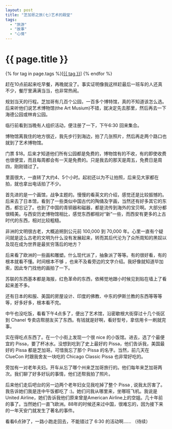 ```yaml
---
layout: post
title: "芝加哥之旅(七)艺术的殿堂"
tags:
  - "旅游"
  - "故事"
  - "心情"
---
```


# {{ page.title }}

<div class="tags">
{% for tag in page.tags %}[<a class="tag" href="/tags.html#{{ tag }}">{{ tag }}</a>] {% endfor %}
</div>


赶在10点前起来吃早餐，再晚就没了。事实证明像我这样赶最后一班车的人还真不少，餐厅里满满当当，也非常热闹。

规划当天的行程。芝加哥有几百个公园，一百多个博特馆，真的不知道该怎么选。后来听他们说艺术博物馆(the Art Musium)不错，就决定先去那里，然后再去一下海德公园或林肯公园。

临行前看到当晚有人组织活动，便注册了一下，下午6:30 回来集合。

博物馆离我住的地方很近，我先步行到海边，拍了几张照片，然后再走两个路口也就到了艺术博物馆。

门票 $18。后来才知道他们所有公园都是免费的，博物馆有的不收，有的即使收费也很便宜，而且每周都会有一天是免费的。只是我去的那天是周五，免费日是周四，刚刚错过了。

里面很大，一直转了大约4、5个小时。起初还以为不让拍照，后来见大家都在拍，就也拿出电话拍了不少。

首先进的是一个画馆，战争主题的。慢慢的看英文的介绍，感觉还是比较振憾的。后来去了日本馆，看到了一些类似中国古代的陶俑及字画，当然还有好多其它的东西，都忘记了。也到了中国的青铜器和磁器，都是流传到海外的宝贝啊。大部分都很精美。与西安历史博物馆相比，感觉东西都相对“新”一些，而西安有更多的上古时代的东西，相对比较粗糙。

非洲的文明很古老，大概追朔到公元前 100,000 到 70,000 年。心里一直有个疑问就是这么古老的文明为什么没有发展起来，转而其后代沦为了众所周知的黑奴以及现在成为世界是最贫穷落后的地方？

后来看了欧洲的一些画和雕塑。什么现代派了，抽象派了等等。有的很好看，有的根本就看不懂。时间根本不够 ，也来不及看旁边的文字介绍。我好像就知道毕加索，因此专门找他的画拍了一下。

苏联的东西基本都是海报，红色革命的东西，依稀觉地跟小时候见到贴在墙上了看起来差不多。

还有日本的和服、美国的房屋设计、印度的佛教、中东的伊斯兰教的东西等等等等，好多好多，根本看不完。

中午也没吃饭，看看下午4点多了，便出了艺术馆，沿密歇根大街穿过十几个街区到 Chanel 专卖店帮朋友买了东西。有钱就是好啊，看好型号，拿信用卡一刷就完事。

实在得吃点东西了。在一个小街上发现一个很 nice 的小饭馆。进去，选了个最便宜的 Pissa，要了杯冰水。没想到吃到了史上最好的 Pissa，他们告诉我，美国最好的 Pissa 都是芝加哥。可惜我忘了那个 Pissa 的名字。当然，前几天在 ClueCon 时跟我舍友一块吃的 Chicago Classic Pissa 也非常好吃的。

旁加有一对老年夫妇。开车从忘了哪个州来芝加哥旅行的。他们每年来芝加哥两次。我们聊了好多好玩的事情，他们还帮我拍了照片。

后来他们走后吧台的另一边两个老年妇女见我吃掉了整个 Pissa ,  说我太厉害了。我告诉她们我是连中午饭都吃了 :)。她们问我从哪里来，坐哪班飞机。我说是United Airline，她们告诉我他们原来曾是American Airline上的空姐。几十年前的事了。当然她们一直飞欧洲。88年的时候还来过中国，很难忘的，因为接下来的一年天安门就发生了著名的事件。

看看6点钟了，一路小跑走回去，不能错过了 6:30 的活动啊…...
（待续）
